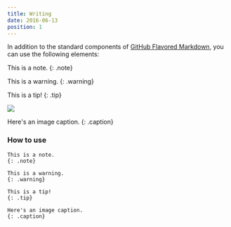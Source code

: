 ```yaml
---
title: Writing
date: 2016-06-13
position: 1
---
```


In addition to the standard components of [GitHub Flavored Markdown](https://guides.github.com/features/mastering-markdown/), you can use the following elements:

This is a note.
{: .note}

This is a warning.
{: .warning}

This is a tip!
{: .tip}

<img src="/uploads/badge--getting-started.svg" style="max-width: 200px" />

Here's an image caption.
{: .caption}

### How to use

```
This is a note.
{: .note}

This is a warning.
{: .warning}

This is a tip!
{: .tip}

Here's an image caption.
{: .caption}
```
